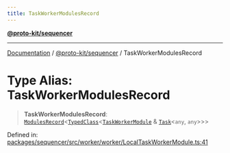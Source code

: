 ```yaml
---
title: TaskWorkerModulesRecord
---
```


[**@proto-kit/sequencer**](../README.md)

***

[Documentation](../../../README.md) / [@proto-kit/sequencer](../README.md) / TaskWorkerModulesRecord

# Type Alias: TaskWorkerModulesRecord

> **TaskWorkerModulesRecord**: [`ModulesRecord`](../../common/interfaces/ModulesRecord.md)\<[`TypedClass`](TypedClass.md)\<[`TaskWorkerModule`](../classes/TaskWorkerModule.md) & [`Task`](../interfaces/Task.md)\<`any`, `any`\>\>\>

Defined in: [packages/sequencer/src/worker/worker/LocalTaskWorkerModule.ts:41](https://github.com/proto-kit/framework/blob/b953c754e500c62f01fbbd6d09adfb2f5577269d/packages/sequencer/src/worker/worker/LocalTaskWorkerModule.ts#L41)
